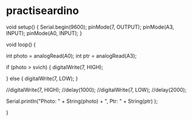 # practiseardino

void setup() {
  Serial.begin(9600);
  pinMode(7, OUTPUT);
  pinMode(A3, INPUT);
  pinMode(A0, INPUT);
}

void loop() {

  
  int photo = analogRead(A0);
  int ptr = analogRead(A3);

  if (photo > svich) {
    digitalWrite(7, HIGH);

  }
  else {
    digitalWrite(7, LOW);
  }

  //digitalWrite(7, HIGH);
  //delay(1000);
  //digitalWrite(7, LOW);
  //delay(2000);

  Serial.println("Photo: " + String(photo) + ", Ptr: " + String(ptr) );

}


